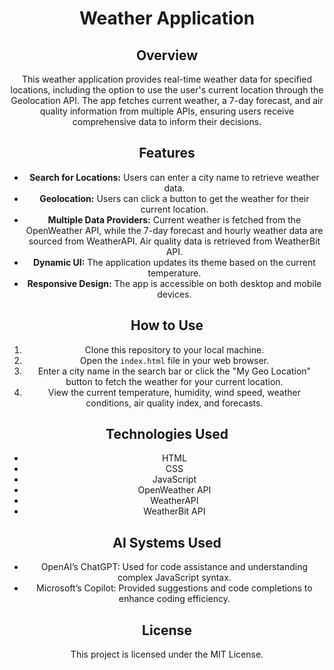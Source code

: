 <div align="center">

# Weather Application

## Overview

This weather application provides real-time weather data for specified locations, including the option to use the user's current location through the Geolocation API. The app fetches current weather, a 7-day forecast, and air quality information from multiple APIs, ensuring users receive comprehensive data to inform their decisions.

## Features

- **Search for Locations:** Users can enter a city name to retrieve weather data.
- **Geolocation:** Users can click a button to get the weather for their current location.
- **Multiple Data Providers:** Current weather is fetched from the OpenWeather API, while the 7-day forecast and hourly weather data are sourced from WeatherAPI. Air quality data is retrieved from WeatherBit API.
- **Dynamic UI:** The application updates its theme based on the current temperature.
- **Responsive Design:** The app is accessible on both desktop and mobile devices.

## How to Use

1. Clone this repository to your local machine.
2. Open the `index.html` file in your web browser.
3. Enter a city name in the search bar or click the "My Geo Location" button to fetch the weather for your current location.
4. View the current temperature, humidity, wind speed, weather conditions, air quality index, and forecasts.

## Technologies Used

- HTML
- CSS
- JavaScript
- OpenWeather API
- WeatherAPI
- WeatherBit API

## AI Systems Used

- OpenAI’s ChatGPT: Used for code assistance and understanding complex JavaScript syntax.
- Microsoft’s Copilot: Provided suggestions and code completions to enhance coding efficiency.

## License

This project is licensed under the MIT License.

</div>
